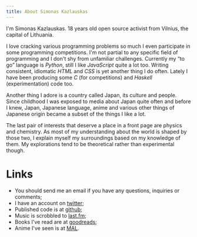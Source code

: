 ```yaml
---
title: About Simonas Kazlauskas
---
```


<script type="text/javascript">/*<![CDATA[*/
(function(w, D){
  var age, el, d = w.document, a = w.attachEvent;
  d.$ = d.getElementById;
  (a == null ? w.addEventListener : a)('load', function(){
    el = d.$('age');
    d.$('email').href = "\x6d\x61\x69\x6cto:\x77\x65\x62\x40kazlauskas.me";
    age = (~~(new D / 864E5) - 9200) / 36.525;
    el.innerText = el.textContent = ~~age % 10 ? ~~age / 10 : ~~(age / 10);
  });
})(window, Date);
/*]]>*/</script>

<section id="name-age-loc">

I'm Simonas Kazlauskas. <span id="age">18</span> years old open source activist
from Vilnius, the capital of Lithuania.

</section>
<section id="interests-programming">

I love cracking various programming problems so much I even participate in
some programming competitions. I'm not partial to any specific field of
programming and I don't shy from unfamiliar challenges. Currently my “to go”
language is *Python*, still I like *JavaScript* quite a lot too. Writing
consistent, idiomatic *HTML* and *CSS* is yet another thing I do often. Lately
I have been producing some *C* (for competitions) and *Haskell*
(experimentation) code too.

</section>
<section id="interests-japan">

Another thing I adore is a country called Japan, its culture and people.
Since childhood I was exposed to media about Japan quite often and
before I knew, Japan, Japanese language, anime and various other things of
Japanese origin became a subset of the things I like a lot.

</section>
<section id="interests-natsci">

The last pair of interests that deserve a place in a front page are
physics and chemistry. As most of my understanding about the world is shaped
by those two, I explain myself my surroundings based on my knowledge of them.
My explorations tend to be theoretical rather than experimental though.

</section>

# Links

* You should send me an <a id="email">email</a> if you have any questions,
  inquiries or comments;
* I have an account on [twitter][twitter];
* Published code is at [github][github];
* Music is scrobbled to [last.fm][lastfm];
* Books I've read are at [goodreads][goodreads];
* Anime I've seen is at [MAL][mal].

[github]: https://github.com/simukis/
[twitter]: https://twitter.com/simukis/
[lastfm]: http://www.last.fm/user/simukis
[goodreads]: https://goodreads.com/simukis/
[mal]: http://myanimelist.net/profile/simukis
